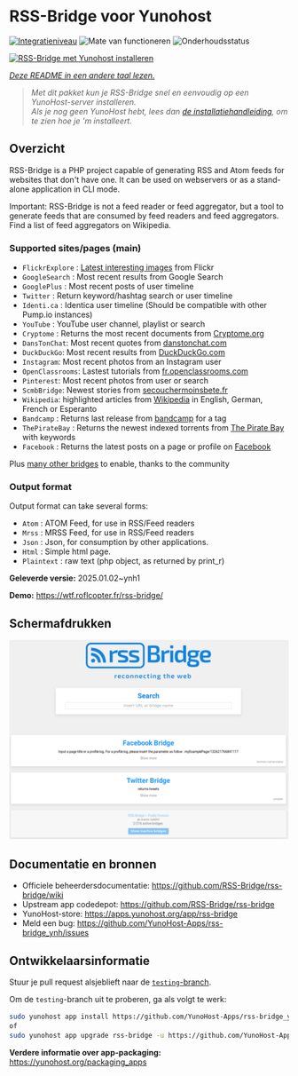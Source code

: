 <!--
NB: Deze README is automatisch gegenereerd door <https://github.com/YunoHost/apps/tree/master/tools/readme_generator>
Hij mag NIET handmatig aangepast worden.
-->

# RSS-Bridge voor Yunohost

[![Integratieniveau](https://apps.yunohost.org/badge/integration/rss-bridge)](https://ci-apps.yunohost.org/ci/apps/rss-bridge/)
![Mate van functioneren](https://apps.yunohost.org/badge/state/rss-bridge)
![Onderhoudsstatus](https://apps.yunohost.org/badge/maintained/rss-bridge)

[![RSS-Bridge met Yunohost installeren](https://install-app.yunohost.org/install-with-yunohost.svg)](https://install-app.yunohost.org/?app=rss-bridge)

*[Deze README in een andere taal lezen.](./ALL_README.md)*

> *Met dit pakket kun je RSS-Bridge snel en eenvoudig op een YunoHost-server installeren.*  
> *Als je nog geen YunoHost hebt, lees dan [de installatiehandleiding](https://yunohost.org/install), om te zien hoe je 'm installeert.*

## Overzicht

RSS-Bridge is a PHP project capable of generating RSS and Atom feeds for websites that don't have one. It can be used on webservers or as a stand-alone application in CLI mode.

Important: RSS-Bridge is not a feed reader or feed aggregator, but a tool to generate feeds that are consumed by feed readers and feed aggregators. Find a list of feed aggregators on Wikipedia.

### Supported sites/pages (main)

 * `FlickrExplore` : [Latest interesting images](http://www.flickr.com/explore) from Flickr
 * `GoogleSearch` : Most recent results from Google Search
 * `GooglePlus` : Most recent posts of user timeline
 * `Twitter` : Return keyword/hashtag search or user timeline
 * `Identi.ca` : Identica user timeline (Should be compatible with other Pump.io instances)
 * `YouTube` : YouTube user channel, playlist or search
 * `Cryptome` : Returns the most recent documents from [Cryptome.org](http://cryptome.org/)
 * `DansTonChat`: Most recent quotes from [danstonchat.com](http://danstonchat.com/)
 * `DuckDuckGo`: Most recent results from [DuckDuckGo.com](https://duckduckgo.com/)
 * `Instagram`: Most recent photos from an Instagram user
 * `OpenClassrooms`: Lastest tutorials from [fr.openclassrooms.com](http://fr.openclassrooms.com/)
 * `Pinterest`: Most recent photos from user or search
 * `ScmbBridge`: Newest stories from [secouchermoinsbete.fr](http://secouchermoinsbete.fr/)
 * `Wikipedia`: highlighted articles from [Wikipedia](https://wikipedia.org/) in English, German, French or Esperanto
 * `Bandcamp` : Returns last release from [bandcamp](https://bandcamp.com/) for a tag
 * `ThePirateBay` : Returns the newest indexed torrents from [The Pirate Bay](https://thepiratebay.se/) with keywords
 * `Facebook` : Returns the latest posts on a page or profile on [Facebook](https://facebook.com/)

Plus [many other bridges](bridges/) to enable, thanks to the community

### Output format

Output format can take several forms:

 * `Atom` : ATOM Feed, for use in RSS/Feed readers
 * `Mrss` : MRSS Feed, for use in RSS/Feed readers
 * `Json` : Json, for consumption by other applications.
 * `Html` : Simple html page.
 * `Plaintext` : raw text (php object, as returned by print_r)
 

**Geleverde versie:** 2025.01.02~ynh1

**Demo:** <https://wtf.roflcopter.fr/rss-bridge/>

## Schermafdrukken

![Schermafdrukken van RSS-Bridge](./doc/screenshots/screenshot_rss-bridge_welcome.png)

## Documentatie en bronnen

- Officiele beheerdersdocumentatie: <https://github.com/RSS-Bridge/rss-bridge/wiki>
- Upstream app codedepot: <https://github.com/RSS-Bridge/rss-bridge>
- YunoHost-store: <https://apps.yunohost.org/app/rss-bridge>
- Meld een bug: <https://github.com/YunoHost-Apps/rss-bridge_ynh/issues>

## Ontwikkelaarsinformatie

Stuur je pull request alsjeblieft naar de [`testing`-branch](https://github.com/YunoHost-Apps/rss-bridge_ynh/tree/testing).

Om de `testing`-branch uit te proberen, ga als volgt te werk:

```bash
sudo yunohost app install https://github.com/YunoHost-Apps/rss-bridge_ynh/tree/testing --debug
of
sudo yunohost app upgrade rss-bridge -u https://github.com/YunoHost-Apps/rss-bridge_ynh/tree/testing --debug
```

**Verdere informatie over app-packaging:** <https://yunohost.org/packaging_apps>
